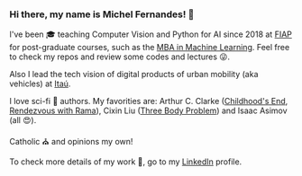 ### Hi there, my name is Michel Fernandes! 👋

I've been 🎓 teaching Computer Vision and Python for AI since 2018 at [FIAP](www.fiap.com.br) for post-graduate courses, such as the [MBA in Machine Learning](https://www.fiap.com.br/mba/mba-em-artificial-intelligence-e-machine-learning/). Feel free to check my repos and review some codes and lectures 😜.

Also I lead the tech vision of digital products of urban mobility (aka vehicles) at [Itaú](https://www.itau.com.br).

I love sci-fi 🚀 authors. My favorities are: Arthur C. Clarke ([Childhood's End](https://en.wikipedia.org/wiki/Childhood%27s_End), [Rendezvous with Rama](https://en.wikipedia.org/wiki/Rendezvous_with_Rama)), Cixin Liu ([Three Body Problem](https://en.wikipedia.org/wiki/The_Three-Body_Problem_(novel))) and Isaac Asimov (all 😍).

Catholic ⛪ and opinions my own!

To check more details of my work 💼, go to my [LinkedIn](https://www.linkedin.com/in/michelpf) profile.
